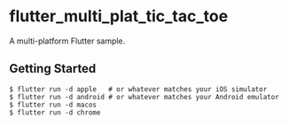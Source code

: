 # flutter_multi_plat_tic_tac_toe

A multi-platform Flutter sample.

## Getting Started

```shell
$ flutter run -d apple   # or whatever matches your iOS simulator
$ flutter run -d android # or whatever matches your Android emulator
$ flutter run -d macos
$ flutter run -d chrome
```

